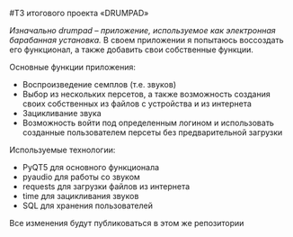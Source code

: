 #ТЗ итогового проекта «DRUMPAD»

_Изначально drumpad – приложение, используемое как электронная барабанная установка._ В своем приложении я попытаюсь воссоздать его функционал, а также добавить свои собственные функции.

Основные функции приложения:
* Воспроизведение семплов (т.е. звуков)
* Выбор из нескольких персетов, а также возможность создания своих собственных из файлов с устройства и из интернета
* Зацикливание звука
* Возможность войти под определенным логином и использовать созданные пользователем персеты без предварительной загрузки

Используемые технологии:
* PyQT5 для основного функционала
* pyaudio для работы со звуком
* requests для загрузки файлов из интернета
* time для зацикливания звуков
* SQL для хранения пользователей

Все изменения будут публиковаться в этом же репозитории
